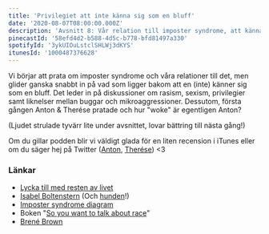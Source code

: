 ```yaml
---
title: 'Privilegiet att inte känna sig som en bluff'
date: '2020-08-07T08:00:00.000Z'
description: 'Avsnitt 8: Vår relation till imposter syndrome, att känna sig som en bluff och hur det relaterar till rasism, sexism, privilegier samt mycket annat.'
pinecastId: '58efd4d2-b588-4d5c-b778-bfd81497a330'
spotifyId: '3ykUIOuLstclSHLWj3dKYS'
itunesId: '1000487376628'
---
```


Vi börjar att prata om imposter syndrome och våra relationer till det, men glider ganska snabbt in på vad som ligger bakom att en (inte) känner sig som en bluff. Det leder in på diskussioner om rasism, sexism, privilegier samt liknelser mellan buggar och mikroaggressioner. Dessutom, första gången Anton & Therése pratade och hur "woke" är egentligen Anton?

(Ljudet strulade tyvärr lite under avsnittet, lovar bättring till nästa gång!)

Om du gillar podden blir vi väldigt glada för en liten recension i iTunes eller om du säger hej på Twitter ([Anton](https://twitter.com/Awnton), [Therése](https://twitter.com/tkomstadius)) <3

### Länkar

- [Lycka till med resten av livet](https://www.adlibris.com/se/bok/lycka-till-med-resten-av-livet---varfor-helt-okej-ar-bra-nog-9789189061101)
- [Isabel Boltenstern](https://isabelboltenstern.com) (Och [hunden](https://www.instagram.com/whippetingrid/)!)
- [Imposter syndrome diagram](https://images.zapier.com/storage/photos/53d2a8dfa8a0a693e8e87c5cfeaa04b2.jpg-large?format=jpg)
- Boken "[So you want to talk about race](https://www.adlibris.com/se/bok/so-you-want-to-talk-about-race-9781580056779)"
- [Brené Brown](https://brenebrown.com)
